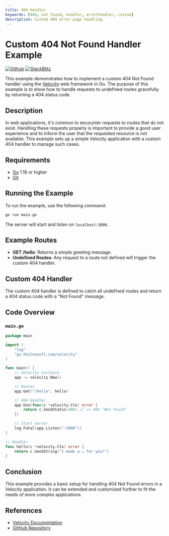 ```yaml
---
title: 404 Handler
keywords: [404, not found, handler, errorhandler, custom]
description: Custom 404 error page handling.
---
```


# Custom 404 Not Found Handler Example

[![Github](https://img.shields.io/static/v1?label=&message=Github&color=2ea44f&style=for-the-badge&logo=github)](https://go.khulnasoft.com/velocity/recipes/tree/master/404-handler) [![StackBlitz](https://img.shields.io/static/v1?label=&message=StackBlitz&color=2ea44f&style=for-the-badge&logo=StackBlitz)](https://stackblitz.com/github/khulnasoft/recipes/tree/master/404-handler)

This example demonstrates how to implement a custom 404 Not Found handler using the [Velocity](https://khulnasoft.io) web framework in Go. The purpose of this example is to show how to handle requests to undefined routes gracefully by returning a 404 status code.

## Description

In web applications, it's common to encounter requests to routes that do not exist. Handling these requests properly is important to provide a good user experience and to inform the user that the requested resource is not available. This example sets up a simple Velocity application with a custom 404 handler to manage such cases.

## Requirements

- [Go](https://golang.org/dl/) 1.18 or higher
- [Git](https://git-scm.com/downloads)

## Running the Example

To run the example, use the following command:
```bash
go run main.go
```

The server will start and listen on `localhost:3000`.

## Example Routes

- **GET /hello**: Returns a simple greeting message.
- **Undefined Routes**: Any request to a route not defined will trigger the custom 404 handler.

## Custom 404 Handler

The custom 404 handler is defined to catch all undefined routes and return a 404 status code with a "Not Found" message.

## Code Overview

### `main.go`

```go
package main

import (
    "log"
    "go.khulnasoft.com/velocity"
)

func main() {
    // Velocity instance
    app := velocity.New()

    // Routes
    app.Get("/hello", hello)

    // 404 Handler
    app.Use(func(c *velocity.Ctx) error {
        return c.SendStatus(404) // => 404 "Not Found"
    })

    // Start server
    log.Fatal(app.Listen(":3000"))
}

// Handler
func hello(c *velocity.Ctx) error {
    return c.SendString("I made a ☕ for you!")
}
```

## Conclusion

This example provides a basic setup for handling 404 Not Found errors in a Velocity application. It can be extended and customized further to fit the needs of more complex applications.

## References

- [Velocity Documentation](https://docs.khulnasoft.io)
- [GitHub Repository](https://github.com/khulnasoft/velocity)

